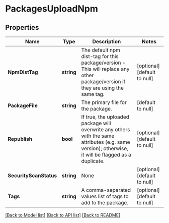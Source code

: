 # PackagesUploadNpm

## Properties
Name | Type | Description | Notes
------------ | ------------- | ------------- | -------------
**NpmDistTag** | **string** | The default npm dist-tag for this package/version - This will replace any other package/version if they are using the same tag. | [optional] [default to null]
**PackageFile** | **string** | The primary file for the package. | [default to null]
**Republish** | **bool** | If true, the uploaded package will overwrite any others with the same attributes (e.g. same version); otherwise, it will be flagged as a duplicate. | [optional] [default to null]
**SecurityScanStatus** | **string** | None | [optional] [default to null]
**Tags** | **string** | A comma-separated values list of tags to add to the package. | [optional] [default to null]

[[Back to Model list]](../README.md#documentation-for-models) [[Back to API list]](../README.md#documentation-for-api-endpoints) [[Back to README]](../README.md)


